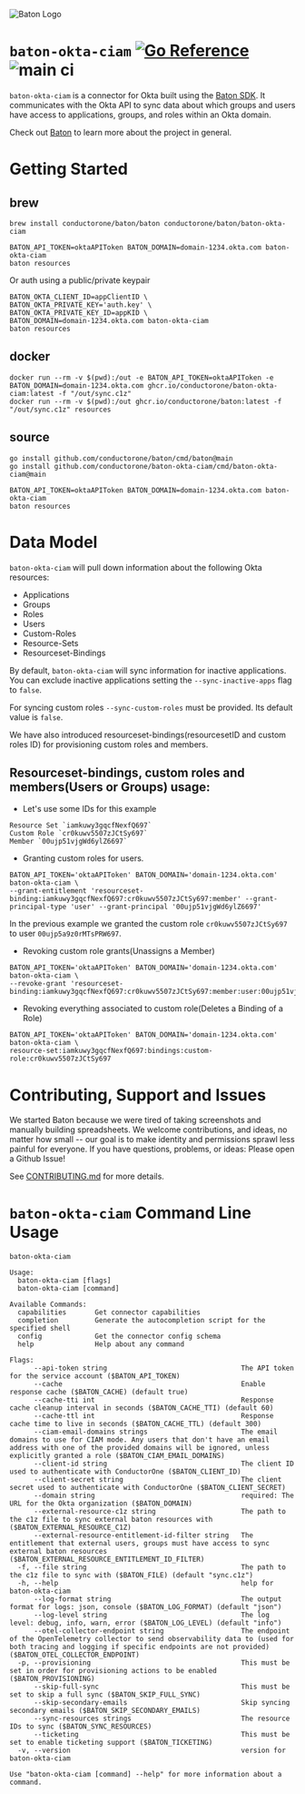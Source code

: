 ![Baton Logo](./docs/images/baton-logo.png)

# `baton-okta-ciam` [![Go Reference](https://pkg.go.dev/badge/github.com/conductorone/baton-okta-ciam.svg)](https://pkg.go.dev/github.com/conductorone/baton-okta-ciam) ![main ci](https://github.com/conductorone/baton-okta-ciam/actions/workflows/main.yaml/badge.svg)

`baton-okta-ciam` is a connector for Okta built using the [Baton SDK](https://github.com/conductorone/baton-sdk). It communicates with the Okta API to sync data about which groups and users have access to applications, groups, and roles within an Okta domain.

Check out [Baton](https://github.com/conductorone/baton) to learn more about the project in general.

# Getting Started

## brew

```
brew install conductorone/baton/baton conductorone/baton/baton-okta-ciam

BATON_API_TOKEN=oktaAPIToken BATON_DOMAIN=domain-1234.okta.com baton-okta-ciam
baton resources
```

Or auth using a public/private keypair

```
BATON_OKTA_CLIENT_ID=appClientID \
BATON_OKTA_PRIVATE_KEY='auth.key' \
BATON_OKTA_PRIVATE_KEY_ID=appKID \
BATON_DOMAIN=domain-1234.okta.com baton-okta-ciam
baton resources
```

## docker

```
docker run --rm -v $(pwd):/out -e BATON_API_TOKEN=oktaAPIToken -e BATON_DOMAIN=domain-1234.okta.com ghcr.io/conductorone/baton-okta-ciam:latest -f "/out/sync.c1z"
docker run --rm -v $(pwd):/out ghcr.io/conductorone/baton:latest -f "/out/sync.c1z" resources
```

## source

```
go install github.com/conductorone/baton/cmd/baton@main
go install github.com/conductorone/baton-okta-ciam/cmd/baton-okta-ciam@main

BATON_API_TOKEN=oktaAPIToken BATON_DOMAIN=domain-1234.okta.com baton-okta-ciam
baton resources
```

# Data Model

`baton-okta-ciam` will pull down information about the following Okta resources:

- Applications
- Groups
- Roles
- Users
- Custom-Roles
- Resource-Sets
- Resourceset-Bindings

By default, `baton-okta-ciam` will sync information for inactive applications. You can exclude inactive applications setting the `--sync-inactive-apps` flag to `false`.

For syncing custom roles `--sync-custom-roles` must be provided. Its default value is `false`.

We have also introduced resourceset-bindings(resourcesetID and custom roles ID) for provisioning custom roles and members.

## Resourceset-bindings, custom roles and members(Users or Groups) usage:

- Let's use some IDs for this example
```
Resource Set `iamkuwy3gqcfNexfQ697`
Custom Role `cr0kuwv5507zJCtSy697`
Member `00ujp51vjgWd6ylZ6697`
```

- Granting custom roles for users.
```
BATON_API_TOKEN='oktaAPIToken' BATON_DOMAIN='domain-1234.okta.com' baton-okta-ciam \
--grant-entitlement 'resourceset-binding:iamkuwy3gqcfNexfQ697:cr0kuwv5507zJCtSy697:member' --grant-principal-type 'user' --grant-principal '00ujp51vjgWd6ylZ6697'
```

In the previous example we granted the custom role `cr0kuwv5507zJCtSy697` to user `00ujp5a9z0rMTsPRW697`.

- Revoking custom role grants(Unassigns a Member)
```
BATON_API_TOKEN='oktaAPIToken' BATON_DOMAIN='domain-1234.okta.com' baton-okta-ciam \
--revoke-grant 'resourceset-binding:iamkuwy3gqcfNexfQ697:cr0kuwv5507zJCtSy697:member:user:00ujp51vjgWd6ylZ6697' 
```

- Revoking everything associated to custom role(Deletes a Binding of a Role)
```
BATON_API_TOKEN='oktaAPIToken' BATON_DOMAIN='domain-1234.okta.com' baton-okta-ciam \
resource-set:iamkuwy3gqcfNexfQ697:bindings:custom-role:cr0kuwv5507zJCtSy697 
```

# Contributing, Support and Issues

We started Baton because we were tired of taking screenshots and manually building spreadsheets. We welcome contributions, and ideas, no matter how small -- our goal is to make identity and permissions sprawl less painful for everyone. If you have questions, problems, or ideas: Please open a Github Issue!

See [CONTRIBUTING.md](https://github.com/ConductorOne/baton/blob/main/CONTRIBUTING.md) for more details.

# `baton-okta-ciam` Command Line Usage

```
baton-okta-ciam

Usage:
  baton-okta-ciam [flags]
  baton-okta-ciam [command]

Available Commands:
  capabilities       Get connector capabilities
  completion         Generate the autocompletion script for the specified shell
  config             Get the connector config schema
  help               Help about any command

Flags:
      --api-token string                                 The API token for the service account ($BATON_API_TOKEN)
      --cache                                            Enable response cache ($BATON_CACHE) (default true)
      --cache-tti int                                    Response cache cleanup interval in seconds ($BATON_CACHE_TTI) (default 60)
      --cache-ttl int                                    Response cache time to live in seconds ($BATON_CACHE_TTL) (default 300)
      --ciam-email-domains strings                       The email domains to use for CIAM mode. Any users that don't have an email address with one of the provided domains will be ignored, unless explicitly granted a role ($BATON_CIAM_EMAIL_DOMAINS)
      --client-id string                                 The client ID used to authenticate with ConductorOne ($BATON_CLIENT_ID)
      --client-secret string                             The client secret used to authenticate with ConductorOne ($BATON_CLIENT_SECRET)
      --domain string                                    required: The URL for the Okta organization ($BATON_DOMAIN)
      --external-resource-c1z string                     The path to the c1z file to sync external baton resources with ($BATON_EXTERNAL_RESOURCE_C1Z)
      --external-resource-entitlement-id-filter string   The entitlement that external users, groups must have access to sync external baton resources ($BATON_EXTERNAL_RESOURCE_ENTITLEMENT_ID_FILTER)
  -f, --file string                                      The path to the c1z file to sync with ($BATON_FILE) (default "sync.c1z")
  -h, --help                                             help for baton-okta-ciam
      --log-format string                                The output format for logs: json, console ($BATON_LOG_FORMAT) (default "json")
      --log-level string                                 The log level: debug, info, warn, error ($BATON_LOG_LEVEL) (default "info")
      --otel-collector-endpoint string                   The endpoint of the OpenTelemetry collector to send observability data to (used for both tracing and logging if specific endpoints are not provided) ($BATON_OTEL_COLLECTOR_ENDPOINT)
  -p, --provisioning                                     This must be set in order for provisioning actions to be enabled ($BATON_PROVISIONING)
      --skip-full-sync                                   This must be set to skip a full sync ($BATON_SKIP_FULL_SYNC)
      --skip-secondary-emails                            Skip syncing secondary emails ($BATON_SKIP_SECONDARY_EMAILS)
      --sync-resources strings                           The resource IDs to sync ($BATON_SYNC_RESOURCES)
      --ticketing                                        This must be set to enable ticketing support ($BATON_TICKETING)
  -v, --version                                          version for baton-okta-ciam

Use "baton-okta-ciam [command] --help" for more information about a command.
```
